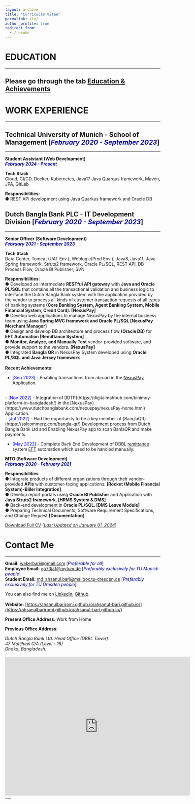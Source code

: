 ```yaml
---
layout: archive
title: "Curriculam Vitae"
permalink: /cv/
author_profile: true
redirect_from:
  - /resume
---
```


# EDUCATION 
-------------
Please go through the tab [Education & Achievements](https://ahsanulbariromi.github.io/ahsanul-bari.github.io/education-achievements/)
<br/>
-----------------------------------------------------------------------------------------------------------------------------------------------


# WORK EXPERIENCE<br/>
-------------
## Technical University of Munich - School of Management [<i style='color:#000099;'>**February 2020 - September 2023**</i>]<br/>
-------------
<b>Student Assistant (Web Development)</b><br />
<i style='color:#000099;'>**February 2024 - Present**</i><br/>

<b>Tech Stack</b> <br/>
Cloud, CI/CD, Docker, Kubernetes, Java17 Java Quarqus framework, Maven, JPA, GitLab<br/>

<b>Responsibilities:</b> <br/>
● REST API development using Java Quarkus framework and Oracle DB <br />

## Dutch Bangla Bank PLC - IT Development Division [<i style='color:#000099;'>**February 2020 - September 2023**</i>]<br/>
-------------
<b>Senior Officer (Software Development)</b><br />
<i style='color:#000099;'>**February 2021 - September 2023**</i><br/>

<b>Tech Stack</b> <br/>
Data Center, Tomcat (UAT Env.), Weblogic(Prod Env.), Java8, Java11, Java Spring framework, Struts2 framework, Oracle PL/SQL, REST API, DB Process Flow, Oracle BI Publisher, SVN<br/>

<b>Responsibilities:</b> <br/>
● Developed an intermediate <b>RESTful API gateway</b> with <b>Java and Oracle PL/SQL</b> that contains all the transactional validation and business logic to interface the Dutch Bangla Bank system with the application provided by the vendor to process all kinds of customer transaction requests of all types of banking systems <b>(Core Banking System, Agent Banking System, Mobile Financial System, Credit Card). [NexusPay] </b><br/>
● Develop web applications to manage NexusPay by the internal business team using <b>Java Spring MVC framework and Oracle PL/SQL [NexusPay Merchant Manager] </b> <br/>
● Design and develop DB architecture and process flow <b>(Oracle DB)</b> for <b>EFT Automation [Remittance System]</b><br/>
● <b>Monitor, Analyze, and Manually Test</b> vendor-provided software, and provide support to the vendors. <b>[NexusPay]</b><br/>
● Integrated <b>Bangla QR</b> in NexusPay System developed using <b>Oracle PL/SQL and Java Jersey framework</b><br/>
<br/>
<b>Recent Achievements:</b> <br/>
- <span style="color:Blue"> [Sep 2023] </span> - Enabling transactions from abroad in the [NexusPay](https://www.dutchbanglabank.com/nexuspay/nexusPay-home.html) Application. 
<br/>
- <span style="color:Blue"> [Nov 2022] </span> - Integration of [IDTP](https://digitalmahbub.com/binimoy-platform-in-bangladesh/) in the [NexusPay](https://www.dutchbanglabank.com/nexuspay/nexusPay-home.html) Application. 
<br/>
- <span style="color:Blue"> [Jul 2022] </span> - Had the opportunity to be a key member of [BanglaQR](https://sslcommerz.com/bangla-qr/) Development process from Dutch Bangla Bank Ltd and Enabling NexusPay app to scan BanlaQR and make payments.

- <span style="color:Blue"> [May 2022] </span> - Complete Back End Development of DBBL [remittance](https://en.wikipedia.org/wiki/Remittances_to_Bangladesh) system [EFT](https://en.wikipedia.org/wiki/Electronic_funds_transfer) automation which used to be handled manually.


<b>MTO (Software Development)</b><br />
<i style='color:#000099;'>**February 2020 - February 2021**</i><br />

<b>Responsibilities</b><br />
● Integrate products of different organizations through their vendor-provided <b>APIs</b> with customer-facing applications. <b>[Rocket (Mobile Financial System)-Biller Integration]</b> <br />
● Develop report portals using <b>Oracle BI Publisher</b> and Application with <b>Java Struts2 framework. [HRMS System & DMS]</b><br />
● Back-end development in <b>Oracle PL/SQL. [DMS Leave Module]</b><br />
● Preparing Technical Documents, Software Requirement Specifications, and Change Request <b>[Documentation]</b><br />


[Download Full CV](https://drive.google.com/file/d/1FW-UW3pWrGoyUlv_RNm9Vx_Dg-l12yqk/view?usp=sharinghttps://drive.google.com/file/d/1bv9SSRFBx7LpyPiuerMqCqYZEsAc30uY/view?usp=share_link) [<ins>*Last Updated on January 01, 2024*</ins>]

# Contact Me
-------------

**Gmail:** wakerbari@gmail.com  [<i style='color:#000099;'>Preferable for all</i>] <br />
**Employee Email:** go73jaf@mytum.de  [<i style='color:#000099;'>Preferably exclusively for TU Munich people</i>] <br />
**Student Email:** md_ahsanul.bari@mailbox.tu-dresden.de  [<i style='color:#000099;'>Preferably exclusively for TU Dresden people</i>] <br /> 

 You can also find me on [LinkedIn](https://www.linkedin.com/in/ahsanulbariromi/), [Github](https://github.com/AhsanulBariRomi).<br />
 <br /> 
**Website:** [https://ahsanulbariromi.github.io/ahsanul-bari.github.io/](https://ahsanulbariromi.github.io/ahsanul-bari.github.io/) 



**Present Office Address:**
Work from Home 

**Previous Office Address:**
<address>
Dutch Bangla Bank Ltd. Head Office (DBBL Tower) <br /> 
47 Motijheel C/A (Level - 18)<br /> 
Dhaka, Bangladesh. <br /> 
</address> 
<br /> 
<iframe src="https://www.google.com/maps/embed?pb=!1m18!1m12!1m3!1d3652.5756168915177!2d90.41956691470227!3d23.726844484601003!2m3!1f0!2f0!3f0!3m2!1i1024!2i768!4f13.1!3m3!1m2!1s0x3755b93913e0feb3%3A0xf4bad7905ec43d27!2sDBBL%20TOWER!5e0!3m2!1sen!2sbd!4v1637093754187!5m2!1sen!2sbd" width="600" height="450" style="border:0;" allowfullscreen="" loading="lazy"></iframe>
---
